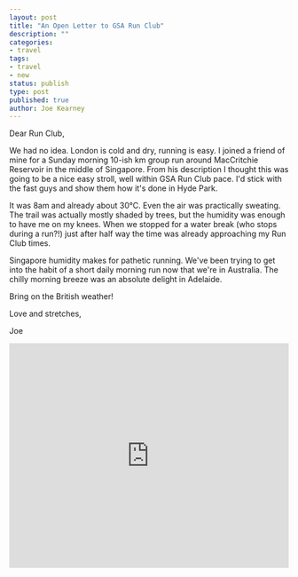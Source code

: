 ```yaml
---
layout: post
title: "An Open Letter to GSA Run Club"
description: ""
categories:
- travel
tags:
- travel
- new
status: publish
type: post
published: true
author: Joe Kearney
---
```


Dear Run Club,

We had no idea. London is cold and dry, running is easy. I joined a friend of mine for a Sunday morning 10-ish km group run around MacCritchie Reservoir in the middle of Singapore. From his description I thought this was going to be a nice easy stroll, well within GSA Run Club pace. I'd stick with the fast guys and show them how it's done in Hyde Park.

It was 8am and already about 30°C. Even the air was practically sweating. The trail was actually mostly shaded by trees, but the humidity was enough to have me on my knees. When we stopped for a water break (who stops during a run?!) just after half way the time was already approaching my Run Club times.

Singapore humidity makes for pathetic running. We've been trying to get into the habit of a short daily morning run now that we're in Australia. The chilly morning breeze was an absolute delight in Adelaide.

Bring on the British weather!

Love and stretches,

Joe

<div class="container-fluid">
	<div class="row">
		<div class="col-md-12 inline-image">
			<iframe src='https://www.strava.com/activities/272036214/embed/fe68ea2c4a00eceac4e29d73c2b1d0bd19aee903' height='405' width='100%' frameborder='0' allowtransparency='true' scrolling='no'></iframe>
		</div>
	</div>
</div>
